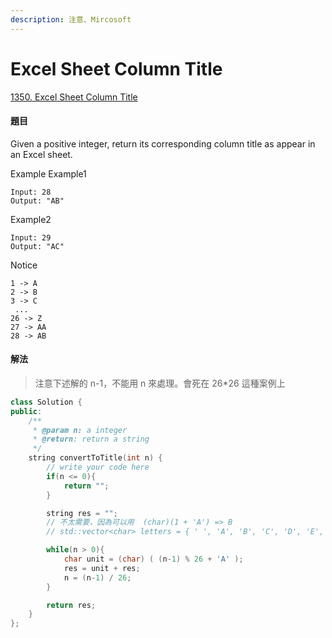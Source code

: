 ```yaml
---
description: 注意、Mircosoft
---
```


# Excel Sheet Column Title

[1350. Excel Sheet Column Title](https://www.lintcode.com/problem/excel-sheet-column-title/?_from=ladder&&fromId=21)

#### 題目

Given a positive integer, return its corresponding column title as appear in an Excel sheet.

Example Example1

```text
Input: 28
Output: "AB"
```

Example2

```text
Input: 29
Output: "AC"
```

Notice

```text
1 -> A
2 -> B
3 -> C
 ...
26 -> Z
27 -> AA
28 -> AB
```

#### 解法

> 注意下述解的 n-1，不能用 n 來處理。會死在 26\*26 這種案例上

```cpp
class Solution {
public:
    /**
     * @param n: a integer
     * @return: return a string
     */
    string convertToTitle(int n) {
        // write your code here
        if(n <= 0){
            return "";
        }

        string res = "";
        // 不太需要，因為可以用  (char)(1 + 'A') => B
        // std::vector<char> letters = { ' ', 'A', 'B', 'C', 'D', 'E', 'F', 'G', 'H', 'I', 'J', 'K', 'L', 'M', 'N', 'O', 'P', 'Q', 'R', 'S', 'T', 'U', 'V', 'W', 'X', 'Y', 'Z' };

        while(n > 0){
            char unit = (char) ( (n-1) % 26 + 'A' );
            res = unit + res;
            n = (n-1) / 26;
        }

        return res;
    }
};
```

